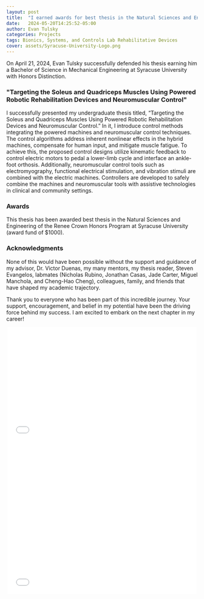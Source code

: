 ```yaml
---
layout: post
title:  "I earned awards for best thesis in the Natural Sciences and Engineering"
date:   2024-05-20T14:25:52-05:00
author: Evan Tulsky
categories: Projects
tags: Bionics, Systems, and Controls Lab Rehabilitative Devices
cover: assets/Syracuse-University-Logo.png
---
```


On April 21, 2024, Evan Tulsky successfully defended his thesis earning him a Bachelor of Science in Mechanical Engineering at Syracuse University with Honors Distinction.
<h3 id="Paragraph">"Targeting the Soleus and Quadriceps Muscles Using Powered
Robotic Rehabilitation Devices and Neuromuscular Control"</h3>
I successfully presented my undergraduate thesis titled, “Targeting the Soleus and Quadriceps Muscles Using Powered
Robotic Rehabilitation Devices and Neuromuscular Control.” In it, I introduce control methods integrating the powered machines and neuromuscular control techniques. The control algorithms address inherent nonlinear effects in the hybrid machines, compensate for human input, and mitigate muscle fatigue. To achieve this, the proposed control designs utilize kinematic feedback to control electric motors to pedal a lower-limb cycle and interface an ankle-foot orthosis. Additionally, neuromuscular control tools such as electromyography, functional electrical stimulation, and vibration stimuli are combined with the electric machines. Controllers are developed to safely combine the machines and neuromuscular tools with assistive technologies in clinical and community settings.

### Awards 
This thesis has been awarded best thesis in the Natural Sciences and Engineering of the Renee Crown Honors Program at Syracuse University (award fund of $1000).

### Acknowledgments 
None of this would have been possible without the support and guidance of my advisor, Dr. Victor Duenas, my many mentors, my thesis reader, Steven Evangelos, labmates (Nicholas Rubino, Jonathan Casas, Jade Carter, Miguel Manchola, and Cheng-Hao Cheng), colleagues, family, and friends that have shaped my academic trajectory.

Thank you to everyone who has been part of this incredible journey. Your support, encouragement, and belief in my potential have been the driving force behind my success. I am excited to embark on the next chapter in my career!

<p align="center">
<embed src="/assets/files/Honors_Thesis.pdf" width="500" height="300" type='application/pdf'/>
<embed src="/assets/files/Honors Thesis 2024.pdf" width="500" height="400" type='application/pdf'/>
</p>

